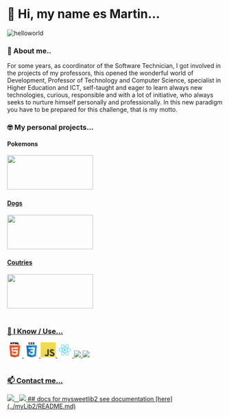 <h1>👋 Hi, my name es Martin... </h1>

![helloworld](https://user-images.githubusercontent.com/8354821/157750321-439f165c-d42d-4f22-b54d-1f4014ca0186.gif)

<h3>💬 About me..</h3>
<p>For some years, as coordinator of the Software Technician, I got involved in the projects of my professors, this opened the wonderful world of Development, Professor of Technology and Computer Science, specialist in Higher Education and ICT, self-taught and eager to learn always new technologies, curious, responsible and with a lot of initiative, who always seeks to nurture himself personally and professionally. In this new paradigm you have to be prepared for this challenge, that is my motto.</p>
<h3>🤓 My personal projects...</h3>
<span >
<h4>Pokemons</h4>
<a href="https://github.com/martinjuncos/PI-Pokemon.git" ><img  width="200px" height="80px" src="https://wallpaperaccess.com/full/697708.jpg">
<h4>Dogs</h4>
<a href="https://github.com/martinjuncos/DOG-s.git" ><img  width="200px" height="80px" src="https://st4.depositphotos.com/15754244/20856/i/1600/depositphotos_208565738-stock-photo-group-of-dogs-on-white.jpg">
  <h4>Coutries</h4>
<a href="https://github.com/martinjuncos/COUNTRIES.git" ><img  width="200px" height="80px" src="https://files.123freevectors.com/wp-content/uploads/new/map/054-free-vector-world-map-countries-word-cloud.jpg">
</span>
<br/>
<br/>
<h3>🧠 I Know / Use...</h3>
<code><img height="35" src="https://raw.githubusercontent.com/github/explore/80688e429a7d4ef2fca1e82350fe8e3517d3494d/topics/html/html.png"></code>
<code><img height="35" src="https://raw.githubusercontent.com/github/explore/80688e429a7d4ef2fca1e82350fe8e3517d3494d/topics/css/css.png"></code>
<code><img height="35" src="https://raw.githubusercontent.com/github/explore/80688e429a7d4ef2fca1e82350fe8e3517d3494d/topics/javascript/javascript.png"></code>
<code><img height="35" src="https://raw.githubusercontent.com/github/explore/80688e429a7d4ef2fca1e82350fe8e3517d3494d/topics/react/react.png"></code>
<code><img height="35" src="https://w1.pngwing.com/pngs/885/534/png-transparent-green-grass-nodejs-javascript-react-mean-angularjs-logo-symbol.png"></code>
<code><img height="35" src="https://e7.pngegg.com/pngimages/738/738/png-clipart-postgresql-database-logo-application-software-computer-software-mysql-logo-blue-text.png"></code>
<br/>
<br/>
<h3>📫 Contact me...</h3>
<span >
<a href="https://www.linkedin.com/in/carlos-martin-juncos/" ><img width="5%" src="https://w7.pngwing.com/pngs/511/605/png-transparent-in-logo-linkedin-diduco-ab-icon-linkedin-blue-angle-text-thumbnail.png"> &nbsp;
<a href="mailto:prof.mcjuncos@gmail.com" ><img width="5%" src="https://w7.pngwing.com/pngs/877/133/png-transparent-google-mail-logo-gmail-computer-icons-logo-email-gmail-angle-text-rectangle-thumbnail.png">
</span>
  ## docs for mysweetlib2
see documentation [here](../myLib2/README.md)
